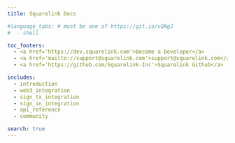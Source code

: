 ```yaml
---
title: Squarelink Docs

#language_tabs: # must be one of https://git.io/vQNgJ
#  - shell

toc_footers:
  - <a href='https://dev.squarelink.com'>Become a Developer</a>
  - <a href='mailto://support@squarelink.com'>support@squarelink.com</a>
  - <a href='https://github.com/Squarelink-Inc'>Squarelink Github</a>

includes:
  - introduction
  - web3_integration
  - sign_tx_integration
  - sign_in_integration
  - api_reference
  - community

search: true
---
```

